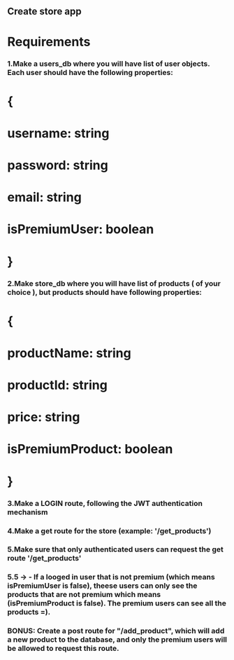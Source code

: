## Create store app

# Requirements

### 1.Make a users_db where you will have list of user objects. Each user should have the following properties:

# {

# username: string

# password: string

# email: string

# isPremiumUser: boolean

# }

### 2.Make store_db where you will have list of products ( of your choice ), but products should have following properties:

# {

# productName: string

# productId: string

# price: string

# isPremiumProduct: boolean

# }

### 3.Make a LOGIN route, following the JWT authentication mechanism

### 4.Make a get route for the store (example: '/get_products')

### 5.Make sure that only authenticated users can request the get route '/get_products'

### 5.5 -> - If a looged in user that is not premium (which means isPremiumUser is false), theese users can only see the products that are not premium which means (isPremiumProduct is false). The premium users can see all the products =).

### BONUS: Create a post route for "/add_product", which will add a new product to the database, and only the premium users will be allowed to request this route.
